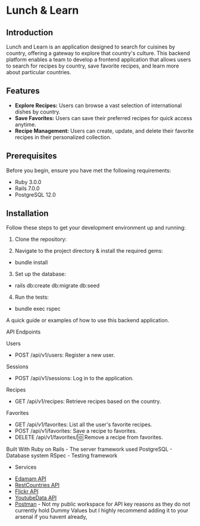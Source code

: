 # Lunch & Learn

## Introduction
Lunch and Learn is an application designed to search for cuisines by country, offering a gateway to explore that country's culture. This backend platform enables a team to develop a frontend application that allows users to search for recipes by country, save favorite recipes, and learn more about particular countries.

## Features
- **Explore Recipes:** Users can browse a vast selection of international dishes by country.
- **Save Favorites:** Users can save their preferred recipes for quick access anytime.
- **Recipe Management:** Users can create, update, and delete their favorite recipes in their personalized collection.

## Prerequisites
Before you begin, ensure you have met the following requirements:
- Ruby 3.0.0
- Rails 7.0.0
- PostgreSQL 12.0

## Installation
Follow these steps to get your development environment up and running:

1. Clone the repository:

2. Navigate to the project directory & install the required gems:
- bundle install

3. Set up the database:

- rails db:create db:migrate db:seed

4. Run the tests:

- bundle exec rspec

A quick guide or examples of how to use this backend application.

API Endpoints

Users
- POST /api/v1/users: Register a new user.

Sessions
- POST /api/v1/sessions: Log in to the application.

Recipes
- GET /api/v1/recipes: Retrieve recipes based on the country.

Favorites
- GET /api/v1/favorites: List all the user's favorite recipes.
- POST /api/v1/favorites: Save a recipe to favorites.
- DELETE /api/v1/favorites/:id: Remove a recipe from favorites.

Built With
Ruby on Rails - The server framework used
PostgreSQL - Database system
RSpec - Testing framework

* Services 
- [Edamam API](https://developer.edamam.com/edamam-recipe-api)
- [RestCountries API](https://restcountries.com/#api-endpoints-using-this-project)
- [Flickr API](https://www.flickr.com/services/developer/api/)
- [YoutubeData API](https://developers.google.com/youtube/v3/getting-started)
- [Postman](https://www.postman.com/) - Not my public workspace for API key reasons as they do not currently hold Dummy Values but I highly recommend adding it to your arsenal if you havent already, 



